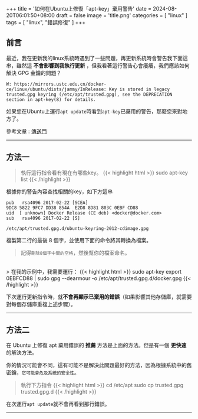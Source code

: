 +++
title = '如何在Ubuntu上修復「apt-key」棄用警告'
date = 2024-08-20T06:01:50+08:00
draft = false
image = 'title.png'
categories = [
    "linux"
]
tags = [
    "linux",
    "錯誤修復"
]
+++


## 前言
最近，我在更新我的linux系統時遇到了一些問題，再更新系統時會警告我下面這串，雖然這 **不會影響到我執行更新** ，但我看著這行警告心會癢癢，我們應該如何解決 GPG 金鑰的問題？

    W: https://mirrors.ustc.edu.cn/docker-ce/linux/ubuntu/dists/jammy/InRelease: Key is stored in legacy trusted.gpg keyring (/etc/apt/trusted.gpg), see the DEPRECATION section in apt-key(8) for details.

如果您在Ubuntu上運行`apt update`時看到`apt-key`已棄用的警告，那麼您來對地方了。

參考文章 : [傳送門](https://askubuntu.com/questions/1398344/apt-key-deprecation-warning-when-updating-system-key-is-stored-in-legacy-trust)

---
## 方法一
> 執行這行指令看有現在有哪些key。
{{< highlight html >}}
sudo apt-key list
{{< /highlight >}}

根據你的警告內容查找相關的key，如下方這串

    pub   rsa4096 2017-02-22 [SCEA]
    9DC8 5822 9FC7 DD38 854A  E2D8 8D81 803C 0EBF CD88
    uid  [ unknown] Docker Release (CE deb) <docker@docker.com>
    sub   rsa4096 2017-02-22 [S]

    /etc/apt/trusted.gpg.d/ubuntu-keyring-2012-cdimage.gpg



複製第二行的最後 8 個字，並使用下面的命令將其轉換為檔案。

> 記得`刪除8個字中間的空格`，然後幫你的檔案命名。
<br>
> 在我的示例中，我需要運行：
{{< highlight html >}}
sudo apt-key export 0EBFCD88 | sudo gpg --dearmour -o /etc/apt/trusted.gpg.d/docker.gpg
{{< /highlight >}}

下次運行更新指令時，就**不會再顯示已棄用的錯誤**（如果影響其他存儲庫，就需要對每個存儲庫重複上述步驟）。

---
## 方法二
在 Ubuntu 上修復 apt 棄用錯誤的 **推薦** 方法是上面的方法。但是有一個 **更快速** 的解決方法。

你的情況可能會不同，這有可能不是解決此問題最好的方法，因為根據系統中的舊密鑰，`它可能會危及系統的安全性`。

>執行下方指令
{{< highlight html >}}
cd /etc/apt
sudo cp trusted.gpg trusted.gpg.d
{{< /highlight >}}

在次運行`apt update`就不會再看到那行錯誤。

---